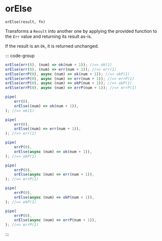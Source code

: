 # orElse

`orElse(result, fn)`

Transforms a `Result` into another one by applying the provided function to the `Err` value and returning its result as-is.

If the result is an `Ok`, it is returned unchanged.

::: code-group

```ts [data-first]
orElse(err(0), (num) => ok(num + 1)); //=> ok(1)
orElse(err(0), (num) => err(num + 1)); //=> err(1)
orElse(errP(0), async (num) => ok(num + 1)); //=> okP(1)
orElse(errP(0), async (num) => err(num + 1)); //=> errP(1)
orElse(errP(0), async (num) => okP(num + 1)); //=> okP(1)
orElse(errP(0), async (num) => errP(num + 1)); //=> errP(1)
```

```ts [data-last]
pipe(
    err(0),
    orElse((num) => ok(num + 1)),
); //=> ok(1)

pipe(
    err(0),
    orElse((num) => err(num + 1)),
); //=> err(1)

pipe(
    errP(0),
    orElse(async (num) => ok(num + 1)),
); //=> okP(1)

pipe(
    errP(0),
    orElse(async (num) => err(num + 1)),
); //=> errP(1)

pipe(
    errP(0),
    orElse(async (num) => okP(num + 1)),
); //=> okP(1)

pipe(
    errP(0),
    orElse(async (num) => errP(num + 1)),
); //=> errP(1)
```

:::
